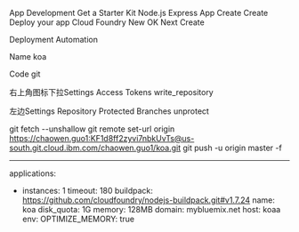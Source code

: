 App Development
Get a Starter Kit
Node.js Express App
Create
Create
Deploy your app
Cloud Foundry
New
OK
Next
Create<br>

Deployment Automation

Name koa

Code git

右上角图标下拉Settings
Access Tokens
write_repository

左边Settings
Repository
Protected Branches
unprotect

git fetch --unshallow
              git remote set-url origin https://chaowen.guo1:KF1d8ff2zyvi7nbkUvTs@us-south.git.cloud.ibm.com/chaowen.guo1/koa.git
              git push -u origin master -f

---
applications:
- instances: 1
  timeout: 180
  buildpack: https://github.com/cloudfoundry/nodejs-buildpack.git#v1.7.24
  name: koa
  disk_quota: 1G
  memory: 128MB
  domain: mybluemix.net
  host: koaa
  env:
    OPTIMIZE_MEMORY: true
